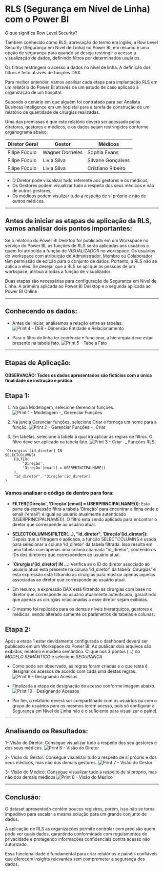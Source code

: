 
# RLS (Segurança em Nível de Linha) com o Power BI

O que significa Row Level Security?

Também conhecido como RLS, abreviação do termo em inglês, a Row Level Security (Segurança em Nível de Linha) no Power BI, em resumo é uma opção de segurança para quando se deseja restringir o acesso a visualização de dados, definindo filtros por determinados usuários.

Os filtros restringem o acesso a dados no nível de linha. A definição dos filtros é feito através de funções DAX.

Para melhor entender, vamos analisar cada etapa para implantação RLS em um relatório do Power BI através de um estudo de caso aplicado à organização de um hospital.

Supondo o cenário em que alguém foi contratado para ser Analista Business Inteligence em um hopistal para a tarefa de construção de um relatório de quantidade de cirurgias realizadas. 

Uma das premissas é que este relatório deverá ser acessado pelos diretores, gestores e médicos, e os dados sejam restringidos conforme organograma abaixo:


| Diretor Geral  |     Gestor      |      Médicos      |
|----------------|-----------------|-------------------|
| Filipe Fúculo  | Wagner Dorneles | Sophia Evans      |
| Filipe Fúculo  | Livia Silva     | Silvane Gonçalves |
| Filipe Fúculo  | Livia Silva     | Cristiano Ribeiro |


* O Diretor pode visualizar tudo referente aos gestores e os médicos;
* Os Gestores podem visualizar tudo a respeito dos seus médicos e não de outros gestores;
* Os médicos podem visulizar tudo a respeito de sí próprio e não de outros médicos.

___

## Antes de iniciar as etapas de aplicação da RLS, vamos analisar dois pontos importantes:
Se o relatório do Power BI Desktop for publicado em um Workspace no serviço do Power BI, as funções de RLS serão aplicadas aos usuários a quem foi atribuída a função de *VISUALIZADOR* no workspace. Os usuários do workspace com atribuição de Administrador, Membro ou Colaborador têm permissão de edição para o conjunto de dados. Portanto, a RLS não se aplica a eles. Se desejar que a RLS se aplique às pessoas de um workspace, atribua a todas a função de visualizador.

Duas etapas são necessárias para configuração de Segurança em Nível de Linha. A primeira aplicada ao Power BI Desktop e a segunda aplicada ao Power BI Online

___
## Conhecendo os dados: 
* Antes de iniciar, analisemos a relação entre as tabelas.
![Print 4 - DER - Dimensão Entidade e Relacionamento](https://github.com/fuculo/Engenharia-de-Dados/assets/138727304/6204afcb-5db5-4010-9d81-cef5f329facd)

* Para o filtro de linha ter coerência e funcionar, a hierarquia deve estar presente na tabela fato.
![Print 5 - Tabela Fato](https://github.com/fuculo/Engenharia-de-Dados/assets/138727304/10b1a1df-c7ae-4299-be4e-792d6d1767f4)
___

## Etapas de Aplicação: 
#### OBSERVAÇÃO: Todos os dados apresentados são fictícios com a única finalidade de instrução e prática.
## Etapa 1:
1. Na guia Modelagem, selecione Gerenciar funções.
   ![Print 1 - Modelagem -_ Gerenciar Funções](https://github.com/fuculo/Engenharia-de-Dados/assets/138727304/ac801e52-1ce7-4161-88f9-3b53b3f04c06)

2. Na janela Gerenciar funções, selecione Criar e forneça um nome para a função.
   ![Print 2 - Gerenciar Funções -_ Criar](https://github.com/fuculo/Engenharia-de-Dados/assets/138727304/44a18329-4519-4e63-bece-c7eae623f244)

3. Em tabelas, selecione a tabela à qual irá aplicar as regras de filtros. O filtro deve ser aplicado na tabela fato.
   ![Print 3 - Criar -_ Funções RLS](https://github.com/fuculo/Engenharia-de-Dados/assets/138727304/4c0e9124-817c-495f-bc90-5b572daf0ce3)


``` dax
'Cirurgias'[id_diretor] IN 
SELECTCOLUMNS(
    FILTER(
        'Direção', 
        'Direção'[email] = USERPRINCIPALNAME()
    ), 
    "id_diretor", 'Direção'[id_diretor]
)
```

### Vamos analisar o código de dentro para fora:
* **FILTER('Direção', 'Direção'[email] = USERPRINCIPALNAME())**: Esta parte da expressão filtra a tabela 'Direção' para encontrar a linha onde o email ('email') é igual ao usuário atualmente autenticado (USERPRINCIPALNAME()). O filtro está sendo aplicado para encontrar o diretor que corresponde ao usuário atual.

* **SELECTCOLUMNS(FILTER(...), "id_diretor", 'Direção'[id_diretor])**: Depois que a filtragem é aplicada, a função SELECTCOLUMNS é usada para selecionar a coluna 'id_diretor' da tabela filtrada. Isso resulta em uma tabela com apenas uma coluna chamada "id_diretor", contendo os IDs dos diretores que correspondem ao usuário atual.

* **'Cirurgias'[id_diretor] IN ...**: Verifica se o ID do diretor associado ao usuário atual está presente na coluna 'id_diretor' da tabela 'Cirurgias' e esta expressão está filtrando as cirurgias para mostrar apenas aquelas associadas ao diretor que corresponde ao usuário atual.
  
* Em resumo, a expressão DAX está filtrando as cirurgias com base no diretor que corresponde ao usuário atualmente autenticado, garantindo que apenas as cirurgias relacionadas a esse diretor sejam exibidas.

* O mesmo foi replicado para os demais níveis hierarquicos, gestores e médicos, sendo alterado somente os parâmetros de tabelas e colunas.

## Etapa 2:
Após a etapa 1 estar devidamente configurada o dashboard deverá ser publicado em um Workspace do Power BI.
Ao publicar dois arquivos são exibidos, relatório e modelo semântico. Clique nos 3 pontos (...) do *MODELO SEMÂNTICO* e selecione *SEGURANÇA*

* Como pode ser observado, as regras foram criadas e o que resta é designar os acessos de acordo com cada uma destas regras.  
![Print 9 - Designando Acessos](https://github.com/fuculo/Engenharia-de-Dados/assets/138727304/3a012cff-8dc3-45e2-b0ba-241a71b7dbaa)

* Finalizada a etapa de designação de acesso conforme imagem abaixo.
![Print 10 - Designando Acessos](https://github.com/fuculo/Engenharia-de-Dados/assets/138727304/a8dffa87-805a-4e0b-bc50-4cf078fc2d47)

* Por fim, o relatório deverá ser compartilhado com os usuários ou com o grupo de usuários para os mesmos terem acesso, pois só configurar a Segurança em Nível de Linha não é o suficiente para visualizar o painel. 
___

## Analisando os Resultados:
1- Visão do Diretor: Consegue visualizar tudo a respeito dos seu gestores e dos seus médicos.
![Print 6 - Visão do Diretor](https://github.com/fuculo/Engenharia-de-Dados/assets/138727304/7a9f2169-15f1-4c9c-a7f6-75adbe747dd3)

2- Visão do Gestor: Consegue visualizar tudo a respeito de sí próprio e dos seus médicos, mas não dos demais gestores.
![Print 7 - Visão do Gestor](https://github.com/fuculo/Engenharia-de-Dados/assets/138727304/1b44832c-02da-412d-976e-9aa7f54a27bf)

3- Visão do Médico: Consegue visualizar tudo a respeito de sí próprio, mas não dos demais médicos 
![Print 8 - Visão do Médico](https://github.com/fuculo/Engenharia-de-Dados/assets/138727304/2b4d11c3-6ca2-4de8-8eba-c38ede37cd69)

___

## Conclusão:
O dataset apresentado contém poucos registros, porém, isso não se torna impeditivo para escalar a mesma solução para um grande conjunto de dados. 

A aplicação de RLS as organizações permite controlar com precisão quem pode ver quais dados, garantindo conformidade com regulamentos de privacidade e protegendo informações confidenciais contra acesso não autorizado.

Essa funcionalidade é fundamental para criar relatórios e painéis confiáveis que oferecem insights relevantes sem comprometer a segurança dos dados.
